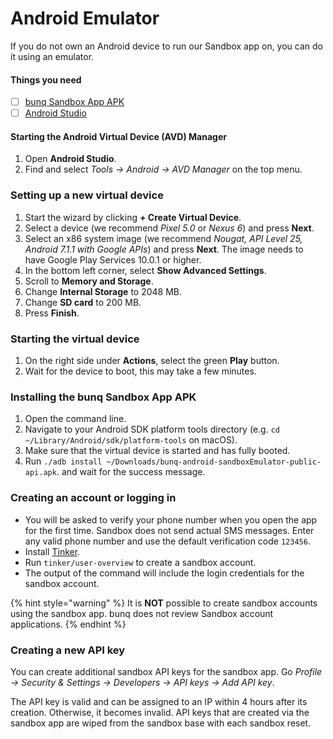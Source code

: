 # Android Emulator

If you do not own an Android device to run our Sandbox app on, you can do it using an emulator.

#### Things you need

* [ ] [bunq Sandbox App APK](https://appstore.bunq.com/api/android/builds/bunq-android-sandbox-master.apk)
* [ ] [Android Studio](https://developer.android.com/studio/index.html)

#### Starting the Android Virtual Device \(AVD\) Manager

1. Open **Android Studio**.
2. Find and select _Tools → Android → AVD Manager_ on the top menu.

### Setting up a new virtual device

1. Start the wizard by clicking **+ Create Virtual Device**.
2. Select a device \(we recommend _Pixel 5.0_ or _Nexus 6_\) and press **Next**.
3. Select an x86 system image \(we recommend _Nougat, API Level 25, Android 7.1.1 with Google APIs_\) and press **Next**. The image needs to have Google Play Services 10.0.1 or higher.
4. In the bottom left corner, select **Show Advanced Settings**.
5. Scroll to **Memory and Storage**.
6. Change **Internal Storage** to 2048 MB.
7. Change **SD card** to 200 MB.
8. Press **Finish**.

### Starting the virtual device

1. On the right side under **Actions**, select the green **Play** button.
2. Wait for the device to boot, this may take a few minutes.

### Installing the bunq Sandbox App APK

1. Open the command line.
2. Navigate to your Android SDK platform tools directory \(e.g. `cd ~/Library/Android/sdk/platform-tools` on macOS\).
3. Make sure that the virtual device is started and has fully booted.
4. Run `./adb install ~/Downloads/bunq-android-sandboxEmulator-public-api.apk`. and wait for the success message.

### Creating an account or logging in

* You will be asked to verify your phone number when you open the app for the first time. Sandbox does not send actual SMS messages. Enter any valid phone number and use the default verification code `123456`. 
* Install [Tinker](https://lexy.gitbook.io/bunq/quickstart/tinker).
* Run `tinker/user-overview` to create a sandbox account.
* The output of the command will include the login credentials for the sandbox account.

{% hint style="warning" %}
It is **NOT** possible to create sandbox accounts using the sandbox app. bunq does not review Sandbox account applications.
{% endhint %}

### Creating a new API key

You can create additional sandbox API keys for the sandbox app. Go _Profile → Security & Settings → Developers → API keys → Add API key_. 

The API key is valid and can be assigned to an IP within 4 hours after its creation. Otherwise, it becomes invalid. API keys that are created via the sandbox app are wiped from the sandbox base with each sandbox reset.

